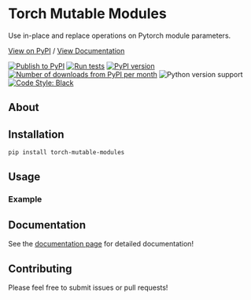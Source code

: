 # Torch Mutable Modules

Use in-place and replace operations on Pytorch module parameters.

[View on PyPI](https://pypi.org/project/torch-mutable-modules/) / [View Documentation](https://kentonishi.github.io/torch-mutable-modules/)

[![Publish to PyPI](https://github.com/KentoNishi/torch-mutable-modules/actions/workflows/publish.yaml/badge.svg)](https://github.com/KentoNishi/torch-mutable-modules/actions/workflows/publish.yaml)
[![Run tests](https://github.com/KentoNishi/torch-mutable-modules/actions/workflows/test.yaml/badge.svg)](https://github.com/KentoNishi/torch-mutable-modules/actions/workflows/test.yaml)
[![PyPI version](https://img.shields.io/pypi/v/torch-mutable-modules.svg?style=flat)](https://pypi.org/project/torch-mutable-modules/)
[![Number of downloads from PyPI per month](https://img.shields.io/pypi/dm/torch-mutable-modules.svg?style=flat)](https://pypi.org/project/torch-mutable-modules/)
![Python version support](https://img.shields.io/pypi/pyversions/torch-mutable-modules)
[![Code Style: Black](https://img.shields.io/badge/code%20style-black-black.svg)](https://github.com/ambv/black)

## About



## Installation
```bash
pip install torch-mutable-modules
```

## Usage

### Example



## Documentation
See the [documentation page](https://kentonishi.github.io/torch-mutable-modules/) for detailed documentation!

## Contributing
Please feel free to submit issues or pull requests!
